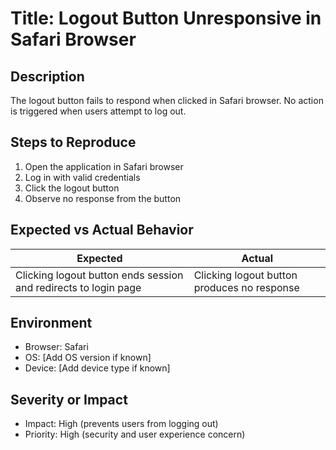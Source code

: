 # Title: Logout Button Unresponsive in Safari Browser

## Description
The logout button fails to respond when clicked in Safari browser. No action is triggered when users attempt to log out.

## Steps to Reproduce
1. Open the application in Safari browser
2. Log in with valid credentials
3. Click the logout button
4. Observe no response from the button

## Expected vs Actual Behavior
| Expected | Actual |
|----------|--------|
| Clicking logout button ends session and redirects to login page | Clicking logout button produces no response |

## Environment
- Browser: Safari
- OS: [Add OS version if known]
- Device: [Add device type if known]

## Severity or Impact
- Impact: High (prevents users from logging out)
- Priority: High (security and user experience concern)
